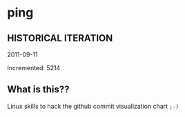 # ping

## HISTORICAL ITERATION
2011-09-11

Incremented: 5214

## What is this?? 
Linux skills to hack the github commit visualization chart `;-)`
